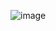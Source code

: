 

![image](https://github.com/successjun/CPE-322/assets/123031251/b5b0bc29-05ff-4cf8-b38f-cdbe08629f9c)
